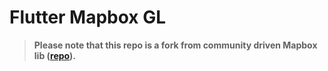 # Flutter Mapbox GL

> **Please note that this repo is a fork from community driven Mapbox lib ([repo](https://github.com/flutter-mapbox-gl/maps)).**
